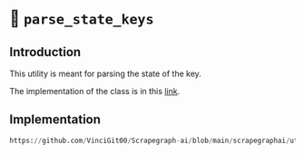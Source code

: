 # 📡 `parse_state_keys`

## Introduction
This utility is meant for parsing the state of the key.

The implementation of the class is in this [link](https://github.com/VinciGit00/Scrapegraph-ai/blob/main/scrapegraphai/utils/parse_state_keys.py).

## Implementation
```python reference title="parse_state_keys"
https://github.com/VinciGit00/Scrapegraph-ai/blob/main/scrapegraphai/utils/parse_state_keys.py
```
